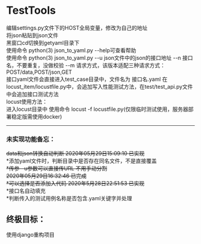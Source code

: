 # TestTools
编辑settings.py文件下的HOST全局变量，修改为自己的地址<br>
将json粘贴到json文件<br>
黑窗口cd切换到getyaml目录下<br>
使用命令 python(3) json_to_yaml.py --help可查看帮助<br>
使用命令 python(3) json_to_yaml.py --u json文件中的json的接口地址 --n 接口名，不要重复，没做校验 --m 请求方式，该版本适配三种请求方式：POST/data,POST/json,GET<br>
接口yaml文件会直接进入test_case目录中，文件名为 接口名.yaml 在locust_item/locustfile.py中，会追加写入性能测试方法，在test/test_api.py文件中会追加接口测试方法<br>
locust使用方法：<br>
进入locust目录中 使用命令 locust -f locustfile.py(仅限临时测试使用，服务器部署稳定版需使用docker)<br>
<hr>
<p>
<h3>
未实现功能备忘：
</h3></p>
<s>data和json转换自动判断 2020年05月29日15:09:10 已实现<br></s>
*添加yaml文件时，判断目录中是否存在同名文件，不是直接覆盖<br>
<s>*传参--u参数可以直接传URL 不用手动分割<br> 2020年05月29日16:32:46 已完成</s><br>
<s>*可以选择是否添加入代码   2020年5月28日22:51:53 已实现<br></s>
*接口名自动填充<br>
*判断传入的测试用例名称是否包含.yaml关键字并处理<br>
<p><h2>终极目标：</h2></p>
<p>使用django重构项目</p>

